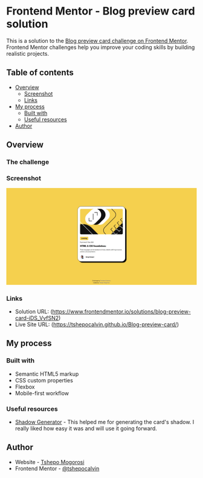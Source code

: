 # Frontend Mentor - Blog preview card solution

This is a solution to the [Blog preview card challenge on Frontend Mentor](https://www.frontendmentor.io/challenges/blog-preview-card-ckPaj01IcS). Frontend Mentor challenges help you improve your coding skills by building realistic projects. 

## Table of contents

- [Overview](#overview)
  - [Screenshot](#screenshot)
  - [Links](#links)
- [My process](#my-process)
  - [Built with](#built-with)
  - [Useful resources](#useful-resources)
- [Author](#author)

## Overview

### The challenge

### Screenshot

![](./screenshot.jpg)

### Links

- Solution URL: (https://www.frontendmentor.io/solutions/blog-preview-card-iDS_VvfSN2)
- Live Site URL: (https://tshepocalvin.github.io/Blog-preview-card/)

## My process

### Built with

- Semantic HTML5 markup
- CSS custom properties
- Flexbox
- Mobile-first workflow

### Useful resources

- [Shadow Generator](https://cssgenerator.org/box-shadow-css-generator.html) - This helped me for generating the card's shadow. I really liked how easy it was and will use it going forward.

## Author

- Website - [Tshepo Mogorosi](https://tshepocalvin.github.io/portfolio)
- Frontend Mentor - [@tshepocalvin](http://frontendmentor.io/profile/tshepocalvin)
